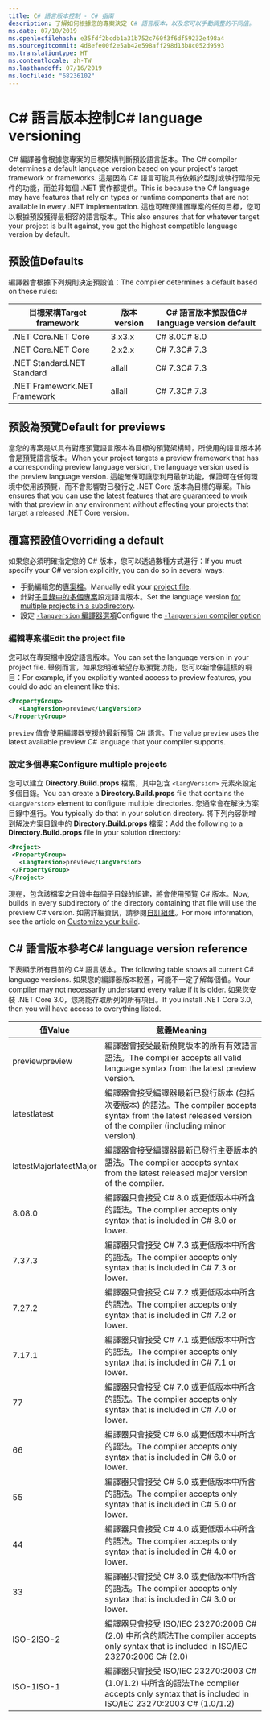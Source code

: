 ```yaml
---
title: C# 語言版本控制 - C# 指南
description: 了解如何根據您的專案決定 C# 語言版本，以及您可以手動調整的不同值。
ms.date: 07/10/2019
ms.openlocfilehash: e35fdf2bcdb1a31b752c760f3f6df59232e498a4
ms.sourcegitcommit: 4d8efe00f2e5ab42e598aff298d13b8c052d9593
ms.translationtype: HT
ms.contentlocale: zh-TW
ms.lasthandoff: 07/16/2019
ms.locfileid: "68236102"
---
```

# <a name="c-language-versioning"></a><span data-ttu-id="0e0c2-103">C# 語言版本控制</span><span class="sxs-lookup"><span data-stu-id="0e0c2-103">C# language versioning</span></span>

<span data-ttu-id="0e0c2-104">C# 編譯器會根據您專案的目標架構判斷預設語言版本。</span><span class="sxs-lookup"><span data-stu-id="0e0c2-104">The C# compiler determines a default language version based on your project's target framework or frameworks.</span></span> <span data-ttu-id="0e0c2-105">這是因為 C# 語言可能具有依賴於型別或執行階段元件的功能，而並非每個 .NET 實作都提供。</span><span class="sxs-lookup"><span data-stu-id="0e0c2-105">This is because the C# language may have features that rely on types or runtime components that are not available in every .NET implementation.</span></span> <span data-ttu-id="0e0c2-106">這也可確保建置專案的任何目標，您可以根據預設獲得最相容的語言版本。</span><span class="sxs-lookup"><span data-stu-id="0e0c2-106">This also ensures that for whatever target your project is built against, you get the highest compatible language version by default.</span></span>

## <a name="defaults"></a><span data-ttu-id="0e0c2-107">預設值</span><span class="sxs-lookup"><span data-stu-id="0e0c2-107">Defaults</span></span>

<span data-ttu-id="0e0c2-108">編譯器會根據下列規則決定預設值：</span><span class="sxs-lookup"><span data-stu-id="0e0c2-108">The compiler determines a default based on these rules:</span></span>

|<span data-ttu-id="0e0c2-109">目標架構</span><span class="sxs-lookup"><span data-stu-id="0e0c2-109">Target framework</span></span>|<span data-ttu-id="0e0c2-110">版本</span><span class="sxs-lookup"><span data-stu-id="0e0c2-110">version</span></span>|<span data-ttu-id="0e0c2-111">C# 語言版本預設值</span><span class="sxs-lookup"><span data-stu-id="0e0c2-111">C# language version default</span></span>|
|----------------|-------|---------------------------|
|<span data-ttu-id="0e0c2-112">.NET Core</span><span class="sxs-lookup"><span data-stu-id="0e0c2-112">.NET Core</span></span>|<span data-ttu-id="0e0c2-113">3.x</span><span class="sxs-lookup"><span data-stu-id="0e0c2-113">3.x</span></span>|<span data-ttu-id="0e0c2-114">C# 8.0</span><span class="sxs-lookup"><span data-stu-id="0e0c2-114">C# 8.0</span></span>|
|<span data-ttu-id="0e0c2-115">.NET Core</span><span class="sxs-lookup"><span data-stu-id="0e0c2-115">.NET Core</span></span>|<span data-ttu-id="0e0c2-116">2.x</span><span class="sxs-lookup"><span data-stu-id="0e0c2-116">2.x</span></span>|<span data-ttu-id="0e0c2-117">C# 7.3</span><span class="sxs-lookup"><span data-stu-id="0e0c2-117">C# 7.3</span></span>|
|<span data-ttu-id="0e0c2-118">.NET Standard</span><span class="sxs-lookup"><span data-stu-id="0e0c2-118">.NET Standard</span></span>|<span data-ttu-id="0e0c2-119">all</span><span class="sxs-lookup"><span data-stu-id="0e0c2-119">all</span></span>|<span data-ttu-id="0e0c2-120">C# 7.3</span><span class="sxs-lookup"><span data-stu-id="0e0c2-120">C# 7.3</span></span>|
|<span data-ttu-id="0e0c2-121">.NET Framework</span><span class="sxs-lookup"><span data-stu-id="0e0c2-121">.NET Framework</span></span>|<span data-ttu-id="0e0c2-122">all</span><span class="sxs-lookup"><span data-stu-id="0e0c2-122">all</span></span>|<span data-ttu-id="0e0c2-123">C# 7.3</span><span class="sxs-lookup"><span data-stu-id="0e0c2-123">C# 7.3</span></span>|

## <a name="default-for-previews"></a><span data-ttu-id="0e0c2-124">預設為預覽</span><span class="sxs-lookup"><span data-stu-id="0e0c2-124">Default for previews</span></span>

<span data-ttu-id="0e0c2-125">當您的專案是以具有對應預覽語言版本為目標的預覽架構時，所使用的語言版本將會是預覽語言版本。</span><span class="sxs-lookup"><span data-stu-id="0e0c2-125">When your project targets a preview framework that has a corresponding preview language version, the language version used is the preview language version.</span></span> <span data-ttu-id="0e0c2-126">這能確保可讓您利用最新功能，保證可在任何環境中使用該預覽，而不會影響對已發行之 .NET Core 版本為目標的專案。</span><span class="sxs-lookup"><span data-stu-id="0e0c2-126">This ensures that you can use the latest features that are guaranteed to work with that preview in any environment without affecting your projects that target a released .NET Core version.</span></span>

## <a name="overriding-a-default"></a><span data-ttu-id="0e0c2-127">覆寫預設值</span><span class="sxs-lookup"><span data-stu-id="0e0c2-127">Overriding a default</span></span>

<span data-ttu-id="0e0c2-128">如果您必須明確指定您的 C# 版本，您可以透過數種方式進行：</span><span class="sxs-lookup"><span data-stu-id="0e0c2-128">If you must specify your C# version explicitly, you can do so in several ways:</span></span>

- <span data-ttu-id="0e0c2-129">手動編輯您的[專案檔](#edit-the-project-file)。</span><span class="sxs-lookup"><span data-stu-id="0e0c2-129">Manually edit your [project file](#edit-the-project-file).</span></span>
- <span data-ttu-id="0e0c2-130">針對[子目錄中的多個專案](#configure-multiple-projects)設定語言版本。</span><span class="sxs-lookup"><span data-stu-id="0e0c2-130">Set the language version [for multiple projects in a subdirectory](#configure-multiple-projects).</span></span>
- <span data-ttu-id="0e0c2-131">設定 [`-langversion` 編譯器選項](compiler-options/langversion-compiler-option.md)</span><span class="sxs-lookup"><span data-stu-id="0e0c2-131">Configure the [`-langversion` compiler option](compiler-options/langversion-compiler-option.md)</span></span>

### <a name="edit-the-project-file"></a><span data-ttu-id="0e0c2-132">編輯專案檔</span><span class="sxs-lookup"><span data-stu-id="0e0c2-132">Edit the project file</span></span>

<span data-ttu-id="0e0c2-133">您可以在專案檔中設定語言版本。</span><span class="sxs-lookup"><span data-stu-id="0e0c2-133">You can set the language version in your project file.</span></span> <span data-ttu-id="0e0c2-134">舉例而言，如果您明確希望存取預覽功能，您可以新增像這樣的項目：</span><span class="sxs-lookup"><span data-stu-id="0e0c2-134">For example, if you explicitly wanted access to preview features, you could do add an element like this:</span></span>

```xml
<PropertyGroup>
   <LangVersion>preview</LangVersion>
</PropertyGroup>
```

<span data-ttu-id="0e0c2-135">`preview` 值會使用編譯器支援的最新預覽 C# 語言。</span><span class="sxs-lookup"><span data-stu-id="0e0c2-135">The value `preview` uses the latest available preview C# language that your compiler supports.</span></span>

### <a name="configure-multiple-projects"></a><span data-ttu-id="0e0c2-136">設定多個專案</span><span class="sxs-lookup"><span data-stu-id="0e0c2-136">Configure multiple projects</span></span>

<span data-ttu-id="0e0c2-137">您可以建立 **Directory.Build.props** 檔案，其中包含 `<LangVersion>` 元素來設定多個目錄。</span><span class="sxs-lookup"><span data-stu-id="0e0c2-137">You can create a **Directory.Build.props** file that contains the `<LangVersion>` element to configure multiple directories.</span></span> <span data-ttu-id="0e0c2-138">您通常會在解決方案目錄中進行。</span><span class="sxs-lookup"><span data-stu-id="0e0c2-138">You typically do that in your solution directory.</span></span> <span data-ttu-id="0e0c2-139">將下列內容新增到解決方案目錄中的 **Directory.Build.props** 檔案：</span><span class="sxs-lookup"><span data-stu-id="0e0c2-139">Add the following to a **Directory.Build.props** file in your solution directory:</span></span>

```xml
<Project>
 <PropertyGroup>
   <LangVersion>preview</LangVersion>
 </PropertyGroup>
</Project>
```

<span data-ttu-id="0e0c2-140">現在，包含該檔案之目錄中每個子目錄的組建，將會使用預覽 C# 版本。</span><span class="sxs-lookup"><span data-stu-id="0e0c2-140">Now, builds in every subdirectory of the directory containing that file will use the preview C# version.</span></span> <span data-ttu-id="0e0c2-141">如需詳細資訊，請參閱[自訂組建](/visualstudio/msbuild/customize-your-build)。</span><span class="sxs-lookup"><span data-stu-id="0e0c2-141">For more information, see the article on [Customize your build](/visualstudio/msbuild/customize-your-build).</span></span>

## <a name="c-language-version-reference"></a><span data-ttu-id="0e0c2-142">C# 語言版本參考</span><span class="sxs-lookup"><span data-stu-id="0e0c2-142">C# language version reference</span></span>

<span data-ttu-id="0e0c2-143">下表顯示所有目前的 C# 語言版本。</span><span class="sxs-lookup"><span data-stu-id="0e0c2-143">The following table shows all current C# language versions.</span></span> <span data-ttu-id="0e0c2-144">如果您的編譯器版本較舊，可能不一定了解每個值。</span><span class="sxs-lookup"><span data-stu-id="0e0c2-144">Your compiler may not necessarily understand every value if it is older.</span></span> <span data-ttu-id="0e0c2-145">如果您安裝 .NET Core 3.0，您將能存取所列的所有項目。</span><span class="sxs-lookup"><span data-stu-id="0e0c2-145">If you install .NET Core 3.0, then you will have access to everything listed.</span></span>

|<span data-ttu-id="0e0c2-146">值</span><span class="sxs-lookup"><span data-stu-id="0e0c2-146">Value</span></span>|<span data-ttu-id="0e0c2-147">意義</span><span class="sxs-lookup"><span data-stu-id="0e0c2-147">Meaning</span></span>|
|------------|-------------|
|<span data-ttu-id="0e0c2-148">preview</span><span class="sxs-lookup"><span data-stu-id="0e0c2-148">preview</span></span>|<span data-ttu-id="0e0c2-149">編譯器會接受最新預覽版本的所有有效語言語法。</span><span class="sxs-lookup"><span data-stu-id="0e0c2-149">The compiler accepts all valid language syntax from the latest preview version.</span></span>|
|<span data-ttu-id="0e0c2-150">latest</span><span class="sxs-lookup"><span data-stu-id="0e0c2-150">latest</span></span>|<span data-ttu-id="0e0c2-151">編譯器會接受編譯器最新已發行版本 (包括次要版本) 的語法。</span><span class="sxs-lookup"><span data-stu-id="0e0c2-151">The compiler accepts syntax from the latest released version of the compiler (including minor version).</span></span>|
|<span data-ttu-id="0e0c2-152">latestMajor</span><span class="sxs-lookup"><span data-stu-id="0e0c2-152">latestMajor</span></span>|<span data-ttu-id="0e0c2-153">編譯器會接受編譯器最新已發行主要版本的語法。</span><span class="sxs-lookup"><span data-stu-id="0e0c2-153">The compiler accepts syntax from the latest released major version of the compiler.</span></span>|
|<span data-ttu-id="0e0c2-154">8.0</span><span class="sxs-lookup"><span data-stu-id="0e0c2-154">8.0</span></span>|<span data-ttu-id="0e0c2-155">編譯器只會接受 C# 8.0 或更低版本中所含的語法。</span><span class="sxs-lookup"><span data-stu-id="0e0c2-155">The compiler accepts only syntax that is included in C# 8.0 or lower.</span></span>|
|<span data-ttu-id="0e0c2-156">7.3</span><span class="sxs-lookup"><span data-stu-id="0e0c2-156">7.3</span></span>|<span data-ttu-id="0e0c2-157">編譯器只會接受 C# 7.3 或更低版本中所含的語法。</span><span class="sxs-lookup"><span data-stu-id="0e0c2-157">The compiler accepts only syntax that is included in C# 7.3 or lower.</span></span>|
|<span data-ttu-id="0e0c2-158">7.2</span><span class="sxs-lookup"><span data-stu-id="0e0c2-158">7.2</span></span>|<span data-ttu-id="0e0c2-159">編譯器只會接受 C# 7.2 或更低版本中所含的語法。</span><span class="sxs-lookup"><span data-stu-id="0e0c2-159">The compiler accepts only syntax that is included in C# 7.2 or lower.</span></span>|
|<span data-ttu-id="0e0c2-160">7.1</span><span class="sxs-lookup"><span data-stu-id="0e0c2-160">7.1</span></span>|<span data-ttu-id="0e0c2-161">編譯器只會接受 C# 7.1 或更低版本中所含的語法。</span><span class="sxs-lookup"><span data-stu-id="0e0c2-161">The compiler accepts only syntax that is included in C# 7.1 or lower.</span></span>|
|<span data-ttu-id="0e0c2-162">7</span><span class="sxs-lookup"><span data-stu-id="0e0c2-162">7</span></span>|<span data-ttu-id="0e0c2-163">編譯器只會接受 C# 7.0 或更低版本中所含的語法。</span><span class="sxs-lookup"><span data-stu-id="0e0c2-163">The compiler accepts only syntax that is included in C# 7.0 or lower.</span></span>|
|<span data-ttu-id="0e0c2-164">6</span><span class="sxs-lookup"><span data-stu-id="0e0c2-164">6</span></span>|<span data-ttu-id="0e0c2-165">編譯器只會接受 C# 6.0 或更低版本中所含的語法。</span><span class="sxs-lookup"><span data-stu-id="0e0c2-165">The compiler accepts only syntax that is included in C# 6.0 or lower.</span></span>|
|<span data-ttu-id="0e0c2-166">5</span><span class="sxs-lookup"><span data-stu-id="0e0c2-166">5</span></span>|<span data-ttu-id="0e0c2-167">編譯器只會接受 C# 5.0 或更低版本中所含的語法。</span><span class="sxs-lookup"><span data-stu-id="0e0c2-167">The compiler accepts only syntax that is included in C# 5.0 or lower.</span></span>|
|<span data-ttu-id="0e0c2-168">4</span><span class="sxs-lookup"><span data-stu-id="0e0c2-168">4</span></span>|<span data-ttu-id="0e0c2-169">編譯器只會接受 C# 4.0 或更低版本中所含的語法。</span><span class="sxs-lookup"><span data-stu-id="0e0c2-169">The compiler accepts only syntax that is included in C# 4.0 or lower.</span></span>|
|<span data-ttu-id="0e0c2-170">3</span><span class="sxs-lookup"><span data-stu-id="0e0c2-170">3</span></span>|<span data-ttu-id="0e0c2-171">編譯器只會接受 C# 3.0 或更低版本中所含的語法。</span><span class="sxs-lookup"><span data-stu-id="0e0c2-171">The compiler accepts only syntax that is included in C# 3.0 or lower.</span></span>|
|<span data-ttu-id="0e0c2-172">ISO-2</span><span class="sxs-lookup"><span data-stu-id="0e0c2-172">ISO-2</span></span>|<span data-ttu-id="0e0c2-173">編譯器只會接受 ISO/IEC 23270:2006 C# (2.0) 中所含的語法</span><span class="sxs-lookup"><span data-stu-id="0e0c2-173">The compiler accepts only syntax that is included in ISO/IEC 23270:2006 C# (2.0)</span></span> |
|<span data-ttu-id="0e0c2-174">ISO-1</span><span class="sxs-lookup"><span data-stu-id="0e0c2-174">ISO-1</span></span>|<span data-ttu-id="0e0c2-175">編譯器只會接受 ISO/IEC 23270:2003 C# (1.0/1.2) 中所含的語法</span><span class="sxs-lookup"><span data-stu-id="0e0c2-175">The compiler accepts only syntax that is included in ISO/IEC 23270:2003 C# (1.0/1.2)</span></span> |
